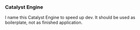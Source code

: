 ### Catalyst Engine

I name this Catalyst Engine to speed up dev.
It should be used as boilerplate, not as finished application.
